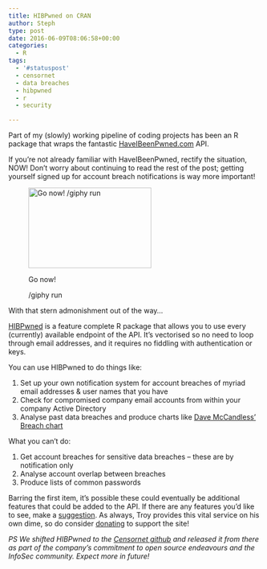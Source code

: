 ```yaml
---
title: HIBPwned on CRAN
author: Steph
type: post
date: 2016-06-09T08:06:58+00:00
categories:
  - R
tags:
  - '#statuspost'
  - censornet
  - data breaches
  - hibpwned
  - r
  - security

---
```

Part of my (slowly) working pipeline of coding projects has been an R package that wraps the fantastic [HaveIBeenPwned.com][1] API.

If you&#8217;re not already familiar with HaveIBeenPwned, rectify the situation, NOW! Don&#8217;t worry about continuing to read the rest of the post; getting yourself signed up for account breach notifications is way more important!<figure style="width: 245px" class="wp-caption alignnone">

[<img src="http://i.giphy.com/3o7ZetIsjtbkgNE1I4.gif" width="245" height="160" alt="Go now! /giphy run" class />][2]<figcaption class="wp-caption-text">Go now!
  
/giphy run</figcaption></figure> 

With that stern admonishment out of the way&#8230;

[HIBPwned][3] is a feature complete R package that allows you to use every (currently) available endpoint of the API. It&#8217;s vectorised so no need to loop through email addresses, and it requires no fiddling with authentication or keys.

You can use HIBPwned to do things like:

  1. Set up your own notification system for account breaches of myriad email addresses & user names that you have
  2. Check for compromised company email accounts from within your company Active Directory
  3. Analyse past data breaches and produce charts like [Dave McCandless&#8217; Breach chart][4]

What you can&#8217;t do:

  1. Get account breaches for sensitive data breaches &#8211; these are by notification only
  2. Analyse account overlap between breaches
  3. Produce lists of common passwords

Barring the first item, it&#8217;s possible these could eventually be additional features that could be added to the API. If there are any features you&#8217;d like to see, make a [suggestion][5]. As always, Troy provides this vital service on his own dime, so do consider [donating][6] to support the site!

_PS We shifted HIBPwned to the [Censornet github][7] and released it from there as part of the company&#8217;s commitment to open source endeavours and the InfoSec community. Expect more in future!_

 [1]: https://HaveIBeenPwned.com
 [2]: http://i.giphy.com/3o7ZetIsjtbkgNE1I4.gif
 [3]: https://cran.r-project.org/package=HIBPwned
 [4]: http://www.informationisbeautiful.net/visualizations/worlds-biggest-data-breaches-hacks/
 [5]: https://haveibeenpwned.uservoice.com/forums/275398-general
 [6]: https://haveibeenpwned.com/Donate
 [7]: https://github.com/censornet/HIBPwned